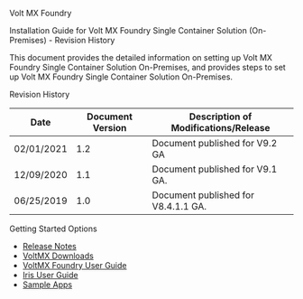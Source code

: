                       

Volt MX  Foundry

Installation Guide for Volt MX Foundry Single Container Solution (On-Premises) - Revision History

This document provides the detailed information on setting up Volt MX Foundry Single Container Solution On-Premises, and provides steps to set up Volt MX Foundry Single Container Solution On-Premises.

Revision History

  
| **Date** | **Document Version** | **Description of Modifications/Release** |
| --- | --- | --- |
| 02/01/2021 | 1.2 | Document published for V9.2 GA |
| 12/09/2020 | 1.1 | Document published for V9.1 GA. |
| 06/25/2019 | 1.0 | Document published for V8.4.1.1 GA. |

Getting Started Options

*   [Release Notes](../../../Foundry/voltmx_foundry_release_notes/Content/VoltMX_Foundry_Release_Notes.md)
*   [VoltMX Downloads](https://community.hclvoltmx.com/downloads)
*   [VoltMX Foundry User Guide](../../../Foundry/voltmx_foundry_user_guide/Content/Introduction.md)
*   [Iris User Guide](../../../Iris/iris_user_guide/Content/Introduction.md)
*   [Sample Apps](https://github.com/HCL-TECH-SOFTWARE/volt-mx-samples)
